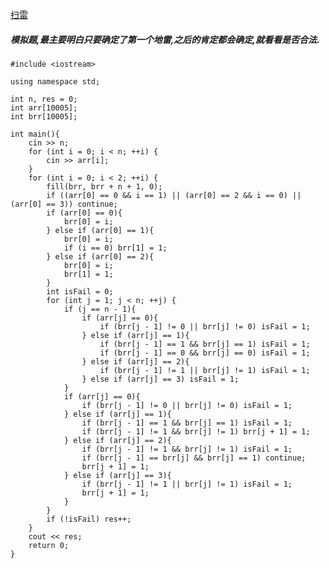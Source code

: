 [扫雷](https://www.luogu.org/problemnew/show/P2327)

##### 模拟题,最主要明白只要确定了第一个地雷,之后的肯定都会确定,就看看是否合法.

    #include <iostream>

    using namespace std;

    int n, res = 0;
    int arr[10005];
    int brr[10005];

    int main(){
        cin >> n;
        for (int i = 0; i < n; ++i) {
            cin >> arr[i];
        }
        for (int i = 0; i < 2; ++i) {
            fill(brr, brr + n + 1, 0);
            if ((arr[0] == 0 && i == 1) || (arr[0] == 2 && i == 0) || (arr[0] == 3)) continue;
            if (arr[0] == 0){
                brr[0] = i;
            } else if (arr[0] == 1){
                brr[0] = i;
                if (i == 0) brr[1] = 1;
            } else if (arr[0] == 2){
                brr[0] = i;
                brr[1] = 1;
            }
            int isFail = 0;
            for (int j = 1; j < n; ++j) {
                if (j == n - 1){
                    if (arr[j] == 0){
                        if (brr[j - 1] != 0 || brr[j] != 0) isFail = 1;
                    } else if (arr[j] == 1){
                        if (brr[j - 1] == 1 && brr[j] == 1) isFail = 1;
                        if (brr[j - 1] == 0 && brr[j] == 0) isFail = 1;
                    } else if (arr[j] == 2){
                        if (brr[j - 1] != 1 || brr[j] != 1) isFail = 1;
                    } else if (arr[j] == 3) isFail = 1;
                }
                if (arr[j] == 0){
                    if (brr[j - 1] != 0 || brr[j] != 0) isFail = 1;
                } else if (arr[j] == 1){
                    if (brr[j - 1] == 1 && brr[j] == 1) isFail = 1;
                    if (brr[j - 1] != 1 && brr[j] != 1) brr[j + 1] = 1;
                } else if (arr[j] == 2){
                    if (brr[j - 1] != 1 && brr[j] != 1) isFail = 1;
                    if (brr[j - 1] == brr[j] && brr[j] == 1) continue;
                    brr[j + 1] = 1;
                } else if (arr[j] == 3){
                    if (brr[j - 1] != 1 || brr[j] != 1) isFail = 1;
                    brr[j + 1] = 1;
                }
            }
            if (!isFail) res++;
        }
        cout << res;
        return 0;
    }
